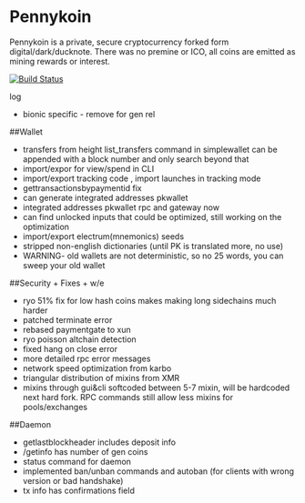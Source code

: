 # Pennykoin

   Pennykoin is a private, secure cryptocurrency forked form digital/dark/ducknote.  There was no premine or ICO, all coins are emitted as mining rewards or interest.

[![Build Status](https://travis-ci.org/Pennykoin/Pennykoin.svg?branch=jtest)](https://travis-ci.org/Pennykoin/Pennykoin)

log 
* bionic specific - remove for gen rel

##Wallet
* transfers from height list_transfers command in simplewallet can be appended with a block number and only search beyond that
* import/expor for view/spend in CLI
* import/export tracking code , import launches in tracking mode
* gettransactionsbypaymentid fix
* can generate integrated addresses pkwallet
* integrated addresses pkwallet rpc and gateway now
* can find unlocked inputs that could be optimized, still working on the optimization
* import/export electrum(mnemonics) seeds
* stripped non-english dictionaries (until PK is translated more, no use)
* WARNING- old wallets are not deterministic, so no 25 words, you can sweep your old wallet


##Security + Fixes + w/e
* ryo 51% fix for low hash coins makes making long sidechains much harder
* patched terminate error
* rebased paymentgate to xun
* ryo poisson altchain detection
* fixed hang on close error
* more detailed rpc error messages
* network speed optimization from karbo
* triangular distribution of mixins from XMR
* mixins through gui&cli softcoded between 5-7 mixin, will be hardcoded next hard fork.  RPC commands still allow less mixins for pools/exchanges



##Daemon
* getlastblockheader includes deposit info
* /getinfo has number of gen coins
* status command for daemon
* implemented ban/unban commands and autoban (for clients with wrong version or bad handshake)
* tx info has confirmations field













